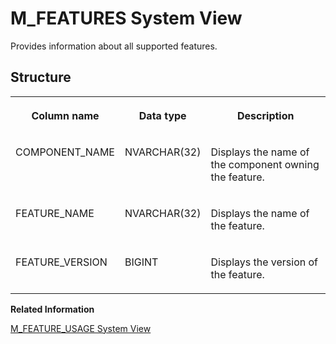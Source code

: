 <!-- loio20afe0e875191014828480c3f1f46578 -->

# M\_FEATURES System View

Provides information about all supported features.



<a name="loio20afe0e875191014828480c3f1f46578___m__f_e_a_t_u_r_e_s_1struct_M_FEATURES"/>

## Structure


<table>
<tr>
<th valign="top">

Column name

</th>
<th valign="top">

Data type

</th>
<th valign="top">

Description

</th>
</tr>
<tr>
<td valign="top">

COMPONENT\_NAME

</td>
<td valign="top">

NVARCHAR\(32\)

</td>
<td valign="top">

Displays the name of the component owning the feature.

</td>
</tr>
<tr>
<td valign="top">

FEATURE\_NAME

</td>
<td valign="top">

NVARCHAR\(32\)

</td>
<td valign="top">

Displays the name of the feature.

</td>
</tr>
<tr>
<td valign="top">

FEATURE\_VERSION

</td>
<td valign="top">

BIGINT

</td>
<td valign="top">

Displays the version of the feature.

</td>
</tr>
</table>

**Related Information**  


[M\_FEATURE\_USAGE System View](m-feature-usage-system-view-96491c8.md "Provides detailed feature usage statistics.")

